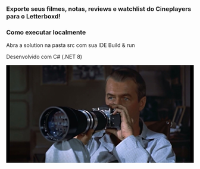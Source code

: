 ### Exporte seus filmes, notas, reviews e watchlist do Cineplayers para o Letterboxd!

### Como executar localmente

Abra a solution na pasta src com sua IDE
Build & run

Desenvolvido com C# (.NET 8)

![Janela Indiscreta (Alfred Hitchcock, 1954](readme.jpg)

